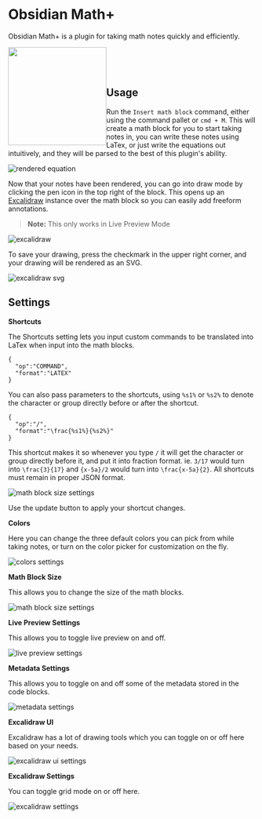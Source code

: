 # Obsidian Math+
Obsidian Math+ is a plugin for taking math notes quickly and efficiently.

[<img style="float:left" src="https://user-images.githubusercontent.com/14358394/115450238-f39e8100-a21b-11eb-89d0-fa4b82cdbce8.png" width="200">](https://ko-fi.com/ocapraro)
<br><br><br>
## Usage
Run the `Insert math block` command, either using the command pallet or `cmd + M`. This will create a math block for you to start taking notes in, you can write these notes using LaTex, or just write the equations out intuitively, and they will be parsed to the best of this plugin's ability.

![rendered equation](https://raw.githubusercontent.com/ocapraro/obsidian-math-plus/0.2.4/assets/editor-to-rendered.png)

Now that your notes have been rendered, you can go into draw mode by clicking the pen icon in the top right of the block.
This opens up an [Excalidraw](https://github.com/excalidraw/excalidraw) instance over the math block so you can easily add freeform annotations.

> **Note:** This only works in Live Preview Mode

![excalidraw](https://raw.githubusercontent.com/ocapraro/obsidian-math-plus/0.2.4/assets/math-annotated.png)

To save your drawing, press the checkmark in the upper right corner, and your drawing will be rendered as an SVG.

![excalidraw svg](https://raw.githubusercontent.com/ocapraro/obsidian-math-plus/0.2.4/assets/math-annotated-svg.png)

## Settings
**Shortcuts**

The Shortcuts setting lets you input custom commands to be translated into LaTex when input into the math blocks.

```
{
  "op":"COMMAND",
  "format":"LATEX"
}
```

You can also pass parameters to the shortcuts, using `%s1%` or `%s2%` to denote the character or group directly before or after the shortcut.

```
{
  "op":"/",
  "format":"\frac{%s1%}{%s2%}"
}
```

This shortcut makes it so whenever you type `/` it will get the character or group directly before it, and put it into fraction format. ie. `3/17` would turn into `\frac{3}{17}` and `{x-5a}/2` would turn into `\frac{x-5a}{2}`. All shortcuts must remain in proper JSON format.

![math block size settings](https://raw.githubusercontent.com/ocapraro/obsidian-math-plus/master/assets/shortcuts-settings.png)

Use the update button to apply your shortcut changes.

**Colors**

Here you can change the three default colors you can pick from while taking notes, or turn on the color picker for customization on the fly.

![colors settings](https://raw.githubusercontent.com/ocapraro/obsidian-math-plus/0.2.4/assets/colors-settings.png)

**Math Block Size**

This allows you to change the size of the math blocks.

![math block size settings](https://raw.githubusercontent.com/ocapraro/obsidian-math-plus/master/assets/math-block-size-settings.png)

**Live Preview Settings**

This allows you to toggle live preview on and off.

![live preview settings](https://raw.githubusercontent.com/ocapraro/obsidian-math-plus/master/assets/live-preview-settings.png)

**Metadata Settings**

This allows you to toggle on and off some of the metadata stored in the code blocks.

![metadata settings](https://raw.githubusercontent.com/ocapraro/obsidian-math-plus/master/assets/metadata-settings.png)

**Excalidraw UI**

Excalidraw has a lot of drawing tools which you can toggle on or off here based on your needs.

![excalidraw ui settings](https://raw.githubusercontent.com/ocapraro/obsidian-math-plus/0.2.4/assets/excalidraw-ui-settings.png)

**Excalidraw Settings**

You can toggle grid mode on or off here.

![excalidraw settings](https://raw.githubusercontent.com/ocapraro/obsidian-math-plus/0.2.4/assets/excalidraw-settings-settings.png)